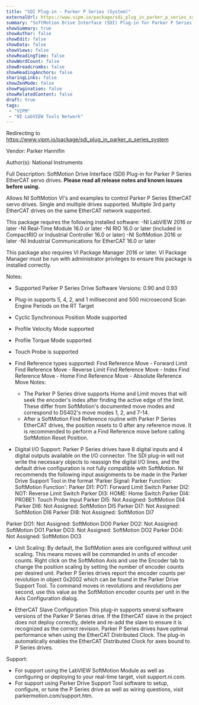 ```yaml
---
title: "SDI Plug-in - Parker P Series (System)"
externalUrl: https://www.vipm.io/package/sdi_plug_in_parker_p_series_system
summary: "SoftMotion Drive Interface (SDI) Plug-in for Parker P Series EtherCAT servo drives."
showSummary: true
showAuthor: false
showEdit: false
showData: false
showViews: false
showReadingTime: false
showWordCount: false
showBreadcrumbs: false
showHeadingAnchors: false
sharingLinks: false
showZenMode: false
showPagination: false
showRelatedContent: false
draft: true
tags:
 - "VIPM"
 - "NI LabVIEW Tools Network"
---
```


Redirecting to https://www.vipm.io/package/sdi_plug_in_parker_p_series_system

Vendor: Parker Hannifin

Author(s): National Instruments
 
Full Description:
SoftMotion Drive Interface (SDI) Plug-in for Parker P Series EtherCAT servo drives. **Please read all release notes and known issues before using.**

Allows NI SoftMotion VI's and examples to control Parker P Series EtherCAT servo drives. Single and multiple drives supported. Multiple 3rd party EtherCAT drives on the same EtherCAT network supported.

This package requires the following installed software:
-NI LabVIEW 2016 or later
-NI Real-Time Module 16.0 or later
-NI RIO 16.0 or later (included in CompactRIO or Industrial Controller 16.0 or later)
-NI SoftMotion 2016 or later
-NI Industrial Communications for EtherCAT 16.0 or later

This package also requires VI Package Manager 2016 or later.
VI Package Manager must be run with administrator privileges to ensure this package is installed correctly.

Notes:
- Supported Parker P Series Drive Software Versions: 0.90 and 0.93
- Plug-in supports 5, 4, 2, and 1 millisecond and 500 microsecond Scan Engine Periods on the RT Target
- Cyclic Synchronous Position Mode supported
- Profile Velocity Mode supported
- Profile Torque Mode supported
- Touch Probe is supported
- Find Reference types supported:
  Find Reference Move - Forward Limit
  Find Reference Move - Reverse Limit
  Find Reference Move - Index
  Find Reference Move - Home
  Find Reference Move - Absolute
  Reference Move Notes:
  - The Parker P Series drive supports Home and Limit moves that will seek the encoder's index after finding the active edge of the limit. These differ from SoftMotion's documented move modes and correspond to DS402's move modes 1, 2, and 7-14.
  - After a SoftMotion Find Reference routine with Parker P Series EtherCAT drives, the position resets to 0 after any reference move. It is recommended to perform a Find Reference move before calling SoftMotion Reset Position.

- Digital I/O Support:
Parker P Series drives have 8 digital inputs and 4 digital outputs available on the I/O connector. The SDI plug-in will not write the necessary objects to reassign the digital I/O lines, and the default drive configuration is not fully compatible with SoftMotion. NI recommends the following input assignments to be made in the Parker Drive Support Tool in the format 'Parker Signal: Parker Function: SoftMotion Function':
Parker DI1: POT: Forward Limit Switch
Parker DI2: NOT: Reverse Limit Switch
Parker DI3: HOME: Home Switch
Parker DI4: PROBE1: Touch Probe Input
Parker DI5: Not Assigned: SoftMotion DI4
Parker DI6: Not Assigned: SoftMotion DI5
Parker DI7: Not Assigned: SoftMotion DI6
Parker DI8: Not Assigned: SoftMotion DI7

Parker DO1: Not Assigned: SoftMotion DO0
Parker DO2: Not Assigned: SoftMotion DO1
Parker DO3: Not Assigned: SoftMotion DO2
Parker DO4: Not Assigned: SoftMotion DO3

- Unit Scaling:
By default, the SoftMotion axes are configured without unit scaling. This means moves will be commanded in units of encoder counts. Right click on the SoftMotion Axis and use the Encoder tab to change the position scaling by setting the number of encoder counts per desired unit.
Parker P Series drives report the encoder counts per revolution in object 0x2002 which can be found in the Parker Drive Support Tool. To command moves in revolutions and revolutions per second, use this value as the SoftMotion encoder counts per unit in the Axis Configuration dialog.

- EtherCAT Slave Configuration
This plug-in supports several software versions of the Parker P Series drive. If the EtherCAT slave in the project does not deploy correctly, delete and re-add the slave to ensure it is recognized as the correct revision.
Parker P Series drives have optimal performance when using the EtherCAT Distributed Clock. The plug-in automatically enables the EtherCAT Distributed Clock for axes bound to P Series drives.

Support:
- For support using the LabVIEW SoftMotion Module as well as configuring or deploying to your real-time target, visit support.ni.com.
- For support using Parker Drive Support Tool software to setup, configure, or tune the P Series drive as well as wiring questions, visit parkermotion.com/support.htm.